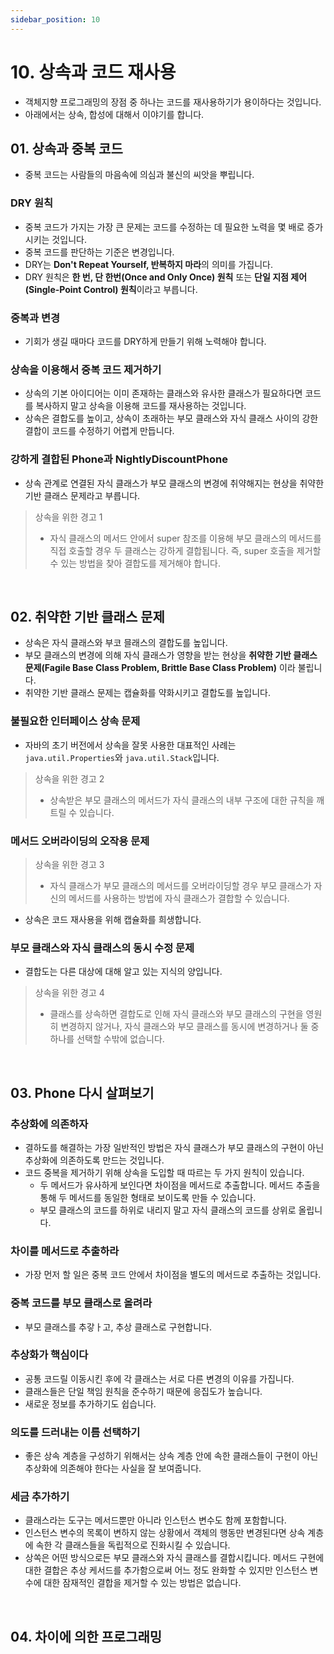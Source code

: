 ```yaml
---
sidebar_position: 10
---
```


# 10. 상속과 코드 재사용

- 객체지향 프로그래밍의 장점 중 하나는 코드를 재사용하기가 용이하다는 것입니다.
- 아래에서는 상속, 합성에 대해서 이야기를 합니다.

## 01. 상속과 중복 코드

- 중복 코드는 사람들의 마음속에 의심과 불신의 씨앗을 뿌립니다.

### DRY 원칙

- 중복 코드가 가지는 가장 큰 문제는 코드를 수정하는 데 필요한 노력을 몇 배로 증가시키는 것입니다.
- 중복 코드를 판단하는 기준은 변경입니다.
- DRY는 **Don't Repeat Yourself, 반복하지 마라**의 의미를 가집니다.
- DRY 원칙은 **한 번, 단 한번(Once and Only Once) 원칙** 또는 **단일 지점 제어(Single-Point Control) 원칙**이라고 부릅니다.

### 중복과 변경

- 기회가 생길 때마다 코드를 DRY하게 만들기 위해 노력해야 합니다.

### 상속을 이용해서 중복 코드 제거하기

- 상속의 기본 아이디어는 이미 존재하는 클래스와 유사한 클래스가 필요하다면 코드를 복사하지 말고 상속을 이용해 코드를 재사용하는 것입니다.
- 상속은 결합도를 높이고, 상속이 초래하는 부모 클래스와 자식 클래스 사이의 강한 결합이 코드를 수정하기 어렵게 만듭니다.

### 강하게 결합된 Phone과 NightlyDiscountPhone

- 상속 관계로 연결된 자식 클래스가 부모 클래스의 변경에 취약해지는 현상을 취약한 기반 클래스 문제라고 부릅니다.

> 상속을 위한 경고 1
>
> - 자식 클래스의 메서드 안에서 super 참조를 이용해 부모 클래스의 메서드를 직접 호출할 경우 두 클래스는 강하게 결합됩니다. 즉, super 호출을 제거할 수 있는 방법을 찾아 결합도를 제거해야 합니다.

<br/>

## 02. 취약한 기반 클래스 문제

- 상속은 자식 클래스와 부코 믈래스의 결합도를 높입니다.
- 부모 클래스의 변경에 의해 자식 클래스가 영향을 받는 현상을 **취약한 기반 클래스 문제(Fagile Base Class Problem, Brittle Base Class Problem)** 이라 불립니다.
- 취약한 기반 클래스 문제는 캡슐화를 약화시키고 결합도를 높입니다.

### 불필요한 인터페이스 상속 문제

- 자바의 초기 버전에서 상속을 잘못 사용한 대표적인 사례는 `java.util.Properties`와 `java.util.Stack`입니다.

> 상속을 위한 경고 2
>
> - 상속받은 부모 클래스의 메서드가 자식 클래스의 내부 구조에 대한 규칙을 깨트릴 수 있습니다.

### 메서드 오버라이딩의 오작용 문제

> 상속을 위한 경고 3
>
> - 자식 클래스가 부모 클래스의 메서드를 오버라이딩할 경우 부모 클래스가 자신의 메서드를 사용하는 방법에 자식 클래스가 결합할 수 있습니다.

- 상속은 코드 재사용을 위해 캡슐화를 희생합니다.

### 부모 클래스와 자식 클래스의 동시 수정 문제

- 결합도는 다른 대상에 대해 알고 있는 지식의 양입니다.

> 상속을 위한 경고 4
>
> - 클래스를 상속하면 결합도로 인해 자식 클래스와 부모 클래스의 구현을 영원히 변경하지 않거나, 자식 클래스와 부모 클래스를 동시에 변경하거나 둘 중 하나를 선택할 수밖에 없습니다.

<br/>

## 03. Phone 다시 살펴보기

### 추상화에 의존하자

- 결하도를 해결하는 가장 일반적인 방법은 자식 클래스가 부모 클래스의 구현이 아닌 추상화에 의존하도록 만드는 것입니다.
- 코드 중복을 제거하기 위해 상속을 도입할 때 따르는 두 가지 원칙이 있습니다.
  - 두 메서드가 유사하게 보인다면 차이점을 메서드로 추출합니다. 메서드 추출을 통해 두 메서드를 동일한 형태로 보이도록 만들 수 있습니다.
  - 부모 클래스의 코드를 하위로 내리지 말고 자식 클래스의 코드를 상위로 올립니다.

### 차이를 메서드로 추출하라

- 가장 먼저 할 일은 중복 코드 안에서 차이점을 별도의 메서드로 추출하는 것입니다.

### 중복 코드를 부모 클래스로 올려라

- 부모 클래스를 추갛ㅏ고, 추상 클래스로 구현합니다.

### 추상화가 핵심이다

- 공통 코드릴 이동시킨 후에 각 클래스는 서로 다른 변경의 이유를 가집니다.
- 클래스들은 단일 책임 원칙을 준수하기 때문에 응집도가 높습니다.
- 새로운 정보를 추가하기도 쉽습니다.

### 의도를 드러내는 이름 선택하기

- 좋은 상속 계층을 구성하기 위해서는 상속 계층 안에 속한 클래스들이 구현이 아닌 추상화에 의존해야 한다는 사실을 잘 보여줍니다.

### 세금 추가하기

- 클래스라는 도구는 메서드뿐만 아니라 인스턴스 변수도 함께 포함합니다.
- 인스턴스 변수의 목록이 변하지 않는 상황에서 객체의 행동만 변경된다면 상속 계층에 속한 각 클래스들을 독립적으로 진화시킬 수 있습니다.
- 상쏙은 어떤 방식으로든 부모 클래스와 자식 클래스를 결합시킵니다. 메서드 구현에 대한 결합은 추상 케서드를 추가함으로써 어느 정도 완화할 수 있지만 인스턴스 변수에 대한 잠재적인 결합을 제거할 수 있는 방법은 없습니다.

<br/>

## 04. 차이에 의한 프로그래밍